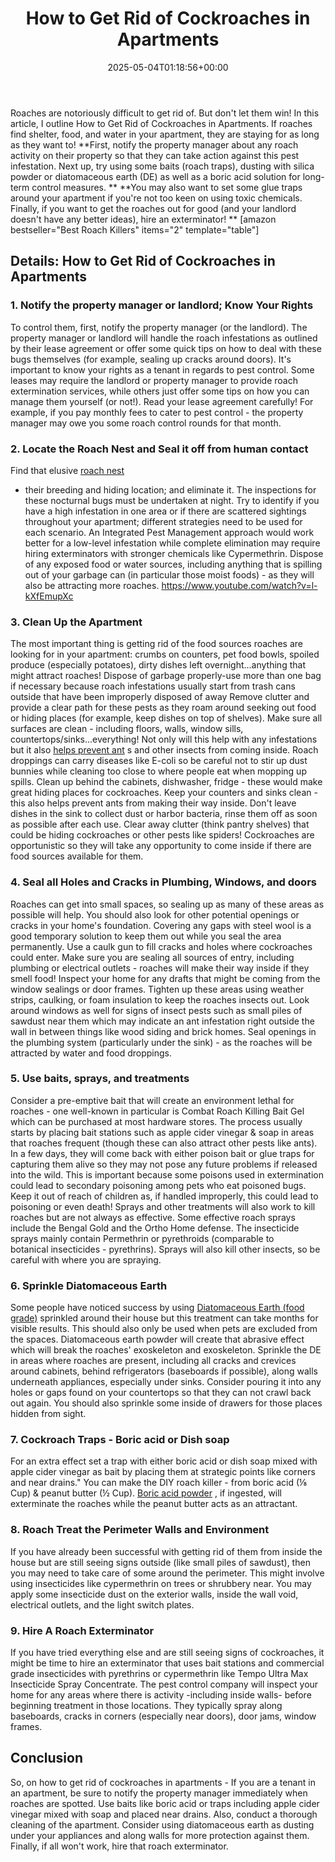 ﻿---
layout: post
title: How to Get Rid of Cockroaches in Apartments
date: '2025-05-04T01:18:56+00:00'
categories:
- Guide
tags: []
slug: /how-to-get-rid-of-cockroaches-in-apartments/
lastmod: 2025-05-07T12:21:27+03:00
---

Roaches are notoriously difficult to get rid of. But don't let them win! In this article, I outline How to Get Rid of Cockroaches in Apartments. If roaches find shelter, food, and water in your apartment, they are staying for as long as they want to!
**First, notify the property manager about any roach activity on their property so that they can take action against this pest infestation. Next up, try using some baits (roach traps), dusting with silica powder or diatomaceous earth (DE) as well as a boric acid solution for long-term control measures. **
**You may also want to set some glue traps around your apartment if you're not too keen on using toxic chemicals. Finally, if you want to get the roaches out for good (and your landlord doesn't have any better ideas), hire an exterminator! **
[amazon bestseller="Best Roach Killers" items="2" template="table"]
## Details: How to Get Rid of Cockroaches in Apartments
### 1. Notify the property manager or landlord; Know Your Rights
To control them, first, notify the property manager (or the landlord). The property manager or landlord will handle the roach infestations as outlined by their lease agreement or offer some quick tips on how to deal with these bugs themselves (for example, sealing up cracks around doors).
It's important to know your rights as a tenant in regards to pest control.
Some leases may require the landlord or property manager to provide roach extermination services, while others just offer some tips on how you can manage them yourself (or not!). Read your lease agreement carefully!
For example, if you pay monthly fees to cater to pest control - the property manager may owe you some roach control rounds for that month.
### 2. Locate the Roach Nest and Seal it off from human contact
Find that elusive
[roach nest](https://pestpolicy.com/how-to-find-a-roach-nest/)
- their breeding and hiding location; and eliminate it. The inspections for these nocturnal bugs must be undertaken at night.
Try to identify if you have a high infestation in one area or if there are scattered sightings throughout your apartment; different strategies need to be used for each scenario.
An Integrated Pest Management approach would work better for a low-level infestation while complete elimination may require hiring exterminators with stronger chemicals like Cypermethrin.
Dispose of any exposed food or water sources, including anything that is spilling out of your garbage can (in particular those moist foods) - as they will also be attracting more roaches.
https://www.youtube.com/watch?v=l-kXfEmupXc
### 3. Clean Up the Apartment
The most important thing is getting rid of the food sources roaches are looking for in your apartment: crumbs on counters, pet food bowls, spoiled produce (especially potatoes), dirty dishes left overnight...anything that might attract roaches!
Dispose of garbage properly-use more than one bag if necessary because roach infestations usually start from trash cans outside that have been improperly disposed of away
Remove clutter and provide a clear path for these pests as they roam around seeking out food or hiding places (for example, keep dishes on top of shelves).
Make sure all surfaces are clean - including floors, walls, window sills, countertops/sinks...everything! Not only will this help with any infestations but it also
[helps prevent ant](https://pestpolicy.com/how-to-get-rid-of-ants-in-the-bathroom/)
s and other insects from coming inside.
Roach droppings can carry diseases like E-coli so be careful not to stir up dust bunnies while cleaning too close to where people eat when mopping up spills.
Clean up behind the cabinets, dishwasher, fridge - these would make great hiding places for cockroaches.
Keep your counters and sinks clean - this also helps prevent ants from making their way inside.
Don't leave dishes in the sink to collect dust or harbor bacteria, rinse them off as soon as possible after each use.
Clear away clutter (think pantry shelves) that could be hiding cockroaches or other pests like spiders! Cockroaches are opportunistic so they will take any opportunity to come inside if there are food sources available for them.
### 4. Seal all Holes and Cracks in Plumbing, Windows, and doors
Roaches can get into small spaces, so sealing up as many of these areas as possible will help. You should also look for other potential openings or cracks in your home's foundation.
Covering any gaps with steel wool is a good temporary solution to keep them out while you seal the area permanently.
Use a caulk gun to fill cracks and holes where cockroaches could enter. Make sure you are sealing all sources of entry, including plumbing or electrical outlets - roaches will make their way inside if they smell food!
Inspect your home for any drafts that might be coming from the window sealings or door frames. Tighten up these areas using weather strips, caulking, or foam insulation to keep the roaches insects out.
Look around windows as well for signs of insect pests such as small piles of sawdust near them which may indicate an ant infestation right outside the wall in between things like wood siding and brick homes.
Seal openings in the plumbing system (particularly under the sink) - as the roaches will be attracted by water and food droppings.
### 5. Use baits, sprays, and treatments
Consider a pre-emptive bait that will create an environment lethal for roaches - one well-known in particular is Combat Roach Killing Bait Gel which can be purchased at most hardware stores.
The process usually starts by placing bait stations such as apple cider vinegar & soap in areas that roaches frequent (though these can also attract other pests like ants).
In a few days, they will come back with either poison bait or glue traps for capturing them alive so they may not pose any future problems if released into the wild. This is important because some poisons used in extermination could lead to secondary poisoning among pets who eat poisoned bugs.
Keep it out of reach of children as, if handled improperly, this could lead to poisoning or even death!
Sprays and other treatments will also work to kill roaches but are not always as effective. Some effective roach sprays include the Bengal Gold and the Ortho Home defense.
The insecticide sprays mainly contain Permethrin or pyrethroids (comparable to botanical insecticides - pyrethrins). Sprays will also kill other insects, so be careful with where you are spraying.
### 6. Sprinkle Diatomaceous Earth
Some people have noticed success by using
[Diatomaceous Earth (food grade)](https://pestpolicy.com/diatomaceous-earth/)
sprinkled around their house but this treatment can take months for visible results. This should also only be used when pets are excluded from the spaces.
Diatomaceous earth powder will create that abrasive effect which will break the roaches' exoskeleton and exoskeleton.
Sprinkle the DE in areas where roaches are present, including all cracks and crevices around cabinets, behind refrigerators (baseboards if possible), along walls underneath appliances, especially under sinks.
Consider pouring it into any holes or gaps found on your countertops so that they can not crawl back out again. You should also sprinkle some inside of drawers for those places hidden from sight.
### 7. Cockroach Traps - Boric acid or Dish soap
For an extra effect set a trap with either boric acid or dish soap mixed with apple cider vinegar as bait by placing them at strategic points like corners and near drains."
You can make the DIY roach killer - from boric acid (⅛ Cup) & peanut butter (½ Cup).
[Boric acid powder](https://pestpolicy.com/does-boric-acid-kill-roaches/)
, if ingested, will exterminate the roaches while the peanut butter acts as an attractant.
### 8. Roach Treat the Perimeter Walls and Environment
If you have already been successful with getting rid of them from inside the house but are still seeing signs outside (like small piles of sawdust), then you may need to take care of some around the perimeter.
This might involve using insecticides like cypermethrin on trees or shrubbery near. You may apply some insecticide dust on the exterior walls, inside the wall void, electrical outlets, and the light switch plates.
### 9. Hire A Roach Exterminator
If you have tried everything else and are still seeing signs of cockroaches, it might be time to hire an exterminator that uses bait stations and commercial grade insecticides with pyrethrins or cypermethrin like Tempo Ultra Max Insecticide Spray Concentrate.
The pest control company will inspect your home for any areas where there is activity -including inside walls- before beginning treatment in those locations.
They typically spray along baseboards, cracks in corners (especially near doors), door jams, window frames.
## Conclusion
So, on how to get rid of cockroaches in apartments - If you are a tenant in an apartment, be sure to notify the property manager immediately when roaches are spotted.
Use baits like boric acid or traps including apple cider vinegar mixed with soap and placed near drains. Also, conduct a thorough cleaning of the apartment.
Consider using diatomaceous earth as dusting under your appliances and along walls for more protection against them. Finally, if all won't work, hire that roach exterminator.
